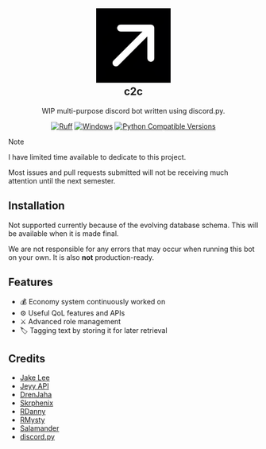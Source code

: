 <h2 align="center">
  <div align="center">
    <img src=".github/avatar.png" alt="c2c Logo" style="width:150px; height:auto;">
  </div>
  c2c
</h2>
<p align="center">
  WIP multi-purpose discord bot written using discord.py.
</p>
<p align="center">
  <a href="https://github.com/astral-sh/ruff">
    <img src="https://img.shields.io/endpoint?url=https://raw.githubusercontent.com/astral-sh/ruff/main/assets/badge/v2.json" alt="Ruff" style="max-width:100%;"></a>
  <a href="https://img.shields.io/badge/os-windows-yellow">
    <img alt="Windows" src="https://img.shields.io/badge/os-windows-yellow"></a>
  <a href="https://www.python.org/downloads/release">
    <img alt="Python Compatible Versions" src="https://img.shields.io/badge/Python-3.12%20%7C%203.13-blue"></a>
</p>

> [!NOTE]
> I have limited time available to dedicate to this project.
> 
> Most issues and pull requests submitted will not be receiving much attention until the next semester.

## Installation
Not supported currently because of the evolving database schema. This will be available when it is made final.

We are not responsible for any errors that may occur when running this bot on your own. It is also **not** production-ready.

## Features
- 💰 Economy system continuously worked on
- ⚙️ Useful QoL features and APIs
- ⚔️ Advanced role management
- 🏷️ Tagging text by storing it for later retrieval

## Credits
- [Jake Lee](https://blog.jakelee.co.uk/converting-levels-into-xp-vice-versa)
- [Jeyy API](https://github.com/JeyyGit/jeyyapi)
- [DrenJaha](https://github.com/DrenJaha/discord-blackjack-bot)
- [Skrphenix](https://github.com/Modern-Realm/economy-bot-discord.py)
- [RDanny](https://github.com/Rapptz/RoboDanny)
- [RMysty](https://github.com/EvieePy/RMysty)
- [Salamander](https://github.com/mikeshardmind/salamander-reloaded/)
- [discord.py](https://discord.gg/r3sSKJJ)